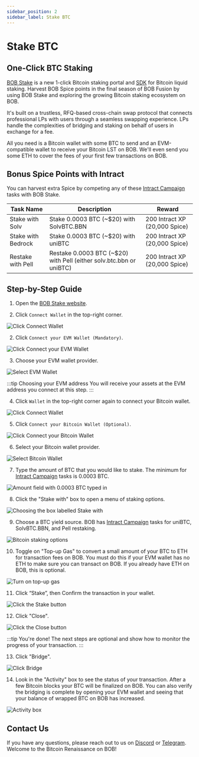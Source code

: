 ```yaml
---
sidebar_position: 2
sidebar_label: Stake BTC
---
```


# Stake BTC

## One-Click BTC Staking

[BOB Stake](https://app.gobob.xyz/stake?type=stake&stakeWith=solv-solvbtcbbn) is a new 1-click Bitcoin staking portal and [SDK](/learn/builder-guides/gateway.md) for Bitcoin liquid staking. Harvest BOB Spice points in the final season of BOB Fusion by using BOB Stake and exploring the growing Bitcoin staking ecosystem on BOB.

It's built on a trustless, RFQ-based cross-chain swap protocol that connects professional LPs with users through a seamless swapping experience. LPs handle the complexities of bridging and staking on behalf of users in exchange for a fee.

All you need is a Bitcoin wallet with some BTC to send and an EVM-compatible wallet to receive your Bitcoin LST on BOB. We'll even send you some ETH to cover the fees of your first few transactions on BOB.

## Bonus Spice Points with Intract

You can harvest extra Spice by competing any of these [Intract Campaign](https://www.intract.io/explore?query=BOB&hideCompleted=true&hideExpired=true&sortBy=rankingB&entity_type=CAMPAIGN) tasks with BOB Stake.

| Task Name          | Description                                                         | Reward                        |
| ------------------ | ------------------------------------------------------------------- | ----------------------------- |
| Stake with Solv    | Stake 0.0003 BTC (~$20) with SolvBTC.BBN                            | 200 Intract XP (20,000 Spice) |
| Stake with Bedrock | Stake 0.0003 BTC (~$20) with uniBTC                                 | 200 Intract XP (20,000 Spice) |
| Restake with Pell  | Restake 0.0003 BTC (~$20) with Pell (either solv.btc.bbn or uniBTC) | 200 Intract XP (20,000 Spice) |

## Step-by-Step Guide

1. Open the [BOB Stake website](https://app.gobob.xyz/stake?type=stake&stakeWith=solv-solvbtcbbn).

1. Click `Connect Wallet` in the top-right corner.

![Click Connect Wallet](./bob-stake-01.png)

2. Click `Connect your EVM Wallet (Mandatory)`.

![Click Connect your EVM Wallet](./bob-stake-02.png)

3. Choose your EVM wallet provider.

![Select EVM Wallet](./bob-stake-03.png)

:::tip Choosing your EVM address
You will receive your assets at the EVM address you connect at this step.
:::

4. Click `Wallet` in the top-right corner again to connect your Bitcoin wallet.

![Click Connect Wallet](./bob-stake-04.png)

5. Click `Connect your Bitcoin Wallet (Optional)`.

![Click Connect your Bitcoin Wallet](./bob-stake-05.png)

6. Select your Bitcoin wallet provider.

![Select Bitcoin Wallet](./bob-stake-06.png)

7. Type the amount of BTC that you would like to stake. The minimum for [Intract Campaign](https://www.intract.io/explore?query=BOB&hideCompleted=true&hideExpired=true&sortBy=rankingB&entity_type=CAMPAIGN) tasks is 0.0003 BTC.

![Amount field with 0.0003 BTC typed in](./bob-stake-07.png)

8. Click the "Stake with" box to open a menu of staking options.

![Choosing the box labelled Stake with](./bob-stake-08.png)

9. Choose a BTC yield source. BOB has [Intract Campaign](https://www.intract.io/explore?query=BOB&hideCompleted=true&hideExpired=true&sortBy=rankingB&entity_type=CAMPAIGN) tasks for uniBTC, SolvBTC.BBN, and Pell restaking.

![Bitcoin staking options](./bob-stake-09.png)

10. Toggle on "Top-up Gas" to convert a small amount of your BTC to ETH for transaction fees on BOB. You must do this if your EVM wallet has no ETH to make sure you can transact on BOB. If you already have ETH on BOB, this is optional.

![Turn on top-up gas](./bob-stake-10.png)

11. Click “Stake”, then Confirm the transaction in your wallet.

![Click the Stake button](./bob-stake-11.png)

12. Click "Close".

![Click the Close button](./bob-stake-12.png)

:::tip You're done!
The next steps are optional and show how to monitor the progress of your transaction.
:::

13. Click "Bridge".

![Click Bridge](./bob-stake-13.png)

14. Look in the "Activity" box to see the status of your transaction. After a few Bitcoin blocks your BTC will be finalized on BOB. You can also verify the bridging is complete by opening your EVM wallet and seeing that your balance of wrapped BTC on BOB has increased.

![Activity box](./bob-stake-14.png)

## Contact Us

If you have any questions, please reach out to us on [Discord](https://discord.gg/gobob) or [Telegram](https://t.me/+CyIcLW2nfaFlNDc1). Welcome to the Bitcoin Renaissance on BOB!
